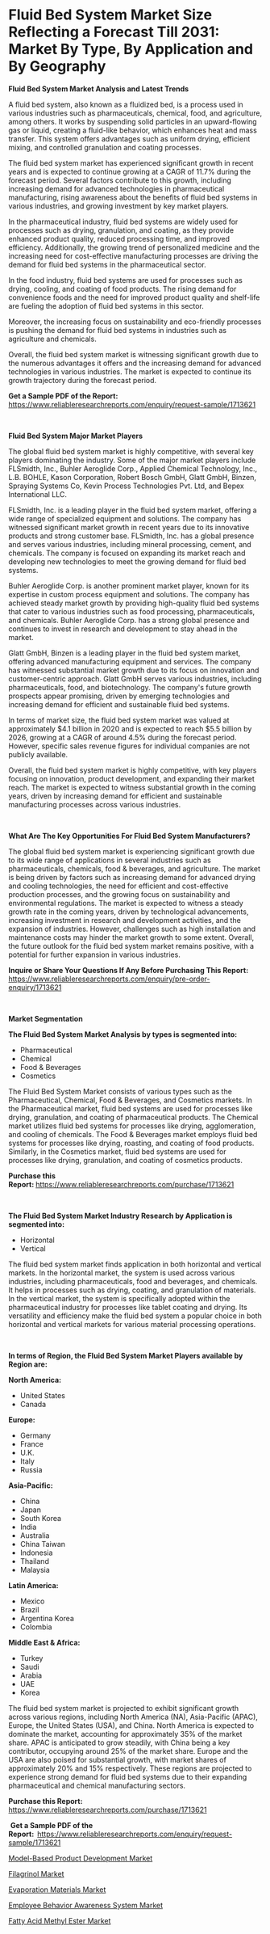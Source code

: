 <p><h1>Fluid Bed System Market Size Reflecting a Forecast Till 2031: Market By Type, By Application and By Geography</h1></p><p><strong>Fluid Bed System Market Analysis and Latest Trends</strong></p>
<p><p>A fluid bed system, also known as a fluidized bed, is a process used in various industries such as pharmaceuticals, chemical, food, and agriculture, among others. It works by suspending solid particles in an upward-flowing gas or liquid, creating a fluid-like behavior, which enhances heat and mass transfer. This system offers advantages such as uniform drying, efficient mixing, and controlled granulation and coating processes.</p><p>The fluid bed system market has experienced significant growth in recent years and is expected to continue growing at a CAGR of 11.7% during the forecast period. Several factors contribute to this growth, including increasing demand for advanced technologies in pharmaceutical manufacturing, rising awareness about the benefits of fluid bed systems in various industries, and growing investment by key market players.</p><p>In the pharmaceutical industry, fluid bed systems are widely used for processes such as drying, granulation, and coating, as they provide enhanced product quality, reduced processing time, and improved efficiency. Additionally, the growing trend of personalized medicine and the increasing need for cost-effective manufacturing processes are driving the demand for fluid bed systems in the pharmaceutical sector.</p><p>In the food industry, fluid bed systems are used for processes such as drying, cooling, and coating of food products. The rising demand for convenience foods and the need for improved product quality and shelf-life are fueling the adoption of fluid bed systems in this sector.</p><p>Moreover, the increasing focus on sustainability and eco-friendly processes is pushing the demand for fluid bed systems in industries such as agriculture and chemicals.</p><p>Overall, the fluid bed system market is witnessing significant growth due to the numerous advantages it offers and the increasing demand for advanced technologies in various industries. The market is expected to continue its growth trajectory during the forecast period.</p></p>
<p><strong>Get a Sample PDF of the Report:&nbsp;</strong> <a href="https://www.reliableresearchreports.com/enquiry/request-sample/1713621">https://www.reliableresearchreports.com/enquiry/request-sample/1713621</a></p>
<p>&nbsp;</p>
<p><strong>Fluid Bed System Major Market Players</strong></p>
<p><p>The global fluid bed system market is highly competitive, with several key players dominating the industry. Some of the major market players include FLSmidth, Inc., Buhler Aeroglide Corp., Applied Chemical Technology, Inc., L.B. BOHLE, Kason Corporation, Robert Bosch GmbH, Glatt GmbH, Binzen, Spraying Systems Co, Kevin Process Technologies Pvt. Ltd, and Bepex International LLC.</p><p>FLSmidth, Inc. is a leading player in the fluid bed system market, offering a wide range of specialized equipment and solutions. The company has witnessed significant market growth in recent years due to its innovative products and strong customer base. FLSmidth, Inc. has a global presence and serves various industries, including mineral processing, cement, and chemicals. The company is focused on expanding its market reach and developing new technologies to meet the growing demand for fluid bed systems.</p><p>Buhler Aeroglide Corp. is another prominent market player, known for its expertise in custom process equipment and solutions. The company has achieved steady market growth by providing high-quality fluid bed systems that cater to various industries such as food processing, pharmaceuticals, and chemicals. Buhler Aeroglide Corp. has a strong global presence and continues to invest in research and development to stay ahead in the market.</p><p>Glatt GmbH, Binzen is a leading player in the fluid bed system market, offering advanced manufacturing equipment and services. The company has witnessed substantial market growth due to its focus on innovation and customer-centric approach. Glatt GmbH serves various industries, including pharmaceuticals, food, and biotechnology. The company's future growth prospects appear promising, driven by emerging technologies and increasing demand for efficient and sustainable fluid bed systems.</p><p>In terms of market size, the fluid bed system market was valued at approximately $4.1 billion in 2020 and is expected to reach $5.5 billion by 2026, growing at a CAGR of around 4.5% during the forecast period. However, specific sales revenue figures for individual companies are not publicly available.</p><p>Overall, the fluid bed system market is highly competitive, with key players focusing on innovation, product development, and expanding their market reach. The market is expected to witness substantial growth in the coming years, driven by increasing demand for efficient and sustainable manufacturing processes across various industries.</p></p>
<p>&nbsp;</p>
<p><strong>What Are The Key Opportunities For Fluid Bed System Manufacturers?</strong></p>
<p><p>The global fluid bed system market is experiencing significant growth due to its wide range of applications in several industries such as pharmaceuticals, chemicals, food & beverages, and agriculture. The market is being driven by factors such as increasing demand for advanced drying and cooling technologies, the need for efficient and cost-effective production processes, and the growing focus on sustainability and environmental regulations. The market is expected to witness a steady growth rate in the coming years, driven by technological advancements, increasing investment in research and development activities, and the expansion of industries. However, challenges such as high installation and maintenance costs may hinder the market growth to some extent. Overall, the future outlook for the fluid bed system market remains positive, with a potential for further expansion in various industries.</p></p>
<p><strong>Inquire or Share Your Questions If Any Before Purchasing This Report:</strong> <a href="https://www.reliableresearchreports.com/enquiry/pre-order-enquiry/1713621">https://www.reliableresearchreports.com/enquiry/pre-order-enquiry/1713621</a></p>
<p>&nbsp;</p>
<p><strong>Market Segmentation</strong></p>
<p><strong>The Fluid Bed System Market Analysis by types is segmented into:</strong></p>
<p><ul><li>Pharmaceutical</li><li>Chemical</li><li>Food & Beverages</li><li>Cosmetics</li></ul></p>
<p><p>The Fluid Bed System Market consists of various types such as the Pharmaceutical, Chemical, Food & Beverages, and Cosmetics markets. In the Pharmaceutical market, fluid bed systems are used for processes like drying, granulation, and coating of pharmaceutical products. The Chemical market utilizes fluid bed systems for processes like drying, agglomeration, and cooling of chemicals. The Food & Beverages market employs fluid bed systems for processes like drying, roasting, and coating of food products. Similarly, in the Cosmetics market, fluid bed systems are used for processes like drying, granulation, and coating of cosmetics products.</p></p>
<p><strong>Purchase this Report:&nbsp;</strong><a href="https://www.reliableresearchreports.com/purchase/1713621">https://www.reliableresearchreports.com/purchase/1713621</a></p>
<p>&nbsp;</p>
<p><strong>The Fluid Bed System Market Industry Research by Application is segmented into:</strong></p>
<p><ul><li>Horizontal</li><li>Vertical</li></ul></p>
<p><p>The fluid bed system market finds application in both horizontal and vertical markets. In the horizontal market, the system is used across various industries, including pharmaceuticals, food and beverages, and chemicals. It helps in processes such as drying, coating, and granulation of materials. In the vertical market, the system is specifically adopted within the pharmaceutical industry for processes like tablet coating and drying. Its versatility and efficiency make the fluid bed system a popular choice in both horizontal and vertical markets for various material processing operations.</p></p>
<p>&nbsp;</p>
<p><strong>In terms of Region, the Fluid Bed System Market Players available by Region are:</strong></p>
<p>
    <p> <strong> North America: </strong>
        <ul>
            <li>United States</li>
            <li>Canada</li>
        </ul>
        </p> 
    <p> <strong> Europe: </strong>
        <ul>
            <li>Germany</li>
            <li>France</li>
            <li>U.K.</li>
            <li>Italy</li>
            <li>Russia</li>
        </ul>
        </p> 
    <p> <strong> Asia-Pacific: </strong>
        <ul>
            <li>China</li>
            <li>Japan</li>
            <li>South Korea</li>
            <li>India</li>
            <li>Australia</li>
            <li>China Taiwan</li>
            <li>Indonesia</li>
            <li>Thailand</li>
            <li>Malaysia</li>
        </ul>
        </p> 
    <p> <strong> Latin America: </strong>
        <ul>
            <li>Mexico</li>
            <li>Brazil</li>
            <li>Argentina Korea</li>
            <li>Colombia</li>
        </ul>
        </p> 
    <p> <strong> Middle East & Africa: </strong>
        <ul>
            <li>Turkey</li>
            <li>Saudi</li>
            <li>Arabia</li>
            <li>UAE</li>
            <li>Korea</li>
        </ul>
    </p>
    </p>
<p><p>The fluid bed system market is projected to exhibit significant growth across various regions, including North America (NA), Asia-Pacific (APAC), Europe, the United States (USA), and China. North America is expected to dominate the market, accounting for approximately 35% of the market share. APAC is anticipated to grow steadily, with China being a key contributor, occupying around 25% of the market share. Europe and the USA are also poised for substantial growth, with market shares of approximately 20% and 15% respectively. These regions are projected to experience strong demand for fluid bed systems due to their expanding pharmaceutical and chemical manufacturing sectors.</p></p>
<p><strong>Purchase this Report: </strong><a href="https://www.reliableresearchreports.com/purchase/1713621">https://www.reliableresearchreports.com/purchase/1713621</a></p>
<p>&nbsp;<strong>Get a Sample PDF of the Report:&nbsp;&nbsp;</strong><a href="https://www.reliableresearchreports.com/enquiry/request-sample/1713621">https://www.reliableresearchreports.com/enquiry/request-sample/1713621</a></p>
<p><strong></strong></p>
<p><p><a href="https://github.com/jj19131/Market-Research-Report-List-1/blob/main/model-based-product-development-market.md">Model-Based Product Development Market</a></p><p><a href="https://medium.com/@bobbyburke98/filagrinol-market-trends-and-market-analysis-forecasted-for-period-2024-2031-b38c7aebcaff">Filagrinol Market</a></p><p><a href="https://medium.com/@bobbyburke98/evaporation-materials-market-report-reveals-the-latest-trends-and-growth-opportunities-of-this-925fd0f36a7d">Evaporation Materials Market</a></p><p><a href="https://github.com/chartsaturn/Market-Research-Report-List-1/blob/main/employee-behavior-awareness-system-market.md">Employee Behavior Awareness System Market</a></p><p><a href="https://medium.com/@bobbyburke98/fatty-acid-methyl-ester-market-trends-and-market-analysis-forecasted-for-period-2024-2031-c4c3dafcc8e0">Fatty Acid Methyl Ester Market</a></p></p>